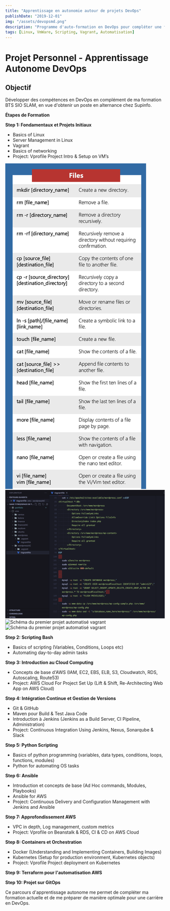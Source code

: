 ```yaml
---
title: "Apprentissage en autonomie autour de projets DevOps"
publishDate: "2019-12-01"
img: "/assets/devopsmd.png"
description: "Programme d'auto-formation en DevOps pour compléter une formation BTS SIO SLAM, en préparation pour un poste en alternance."
tags: [Linux, VmWare, Scripting, Vagrant, Automatisation]
---
```


# Projet Personnel - Apprentissage Autonome DevOps

## Objectif
Développer des compétences en DevOps en complément de ma formation BTS SIO SLAM, en vue d'obtenir un poste en alternance chez Supinfo.

<Strong>Étapes de Formation</Strong>

<Strong>Step 1: Fondamentaux et Projets Initiaux</Strong>
- Basics of Linux
- Server Management in Linux
- Vagrant
- Basics of networking
- Project: Vprofile Project Intro & Setup on VM’s

![Cheat Sheet Linux](/public/assets/linuxCheat.png) 
![Visuel d'un fichier Vagrant](/public/assets/vagrantfile.png)
![Schéma du premier projet automatisé vagrant](/assets/projetDevOps1.png)
![Schéma du premier projet automatisé vagrant](/assets/vagrantProjectHKH.png)




<Strong>Step 2: Scripting Bash</Strong>
- Basics of scripting (Variables, Conditions, Loops etc)
- Automating day-to-day admin tasks

<Strong>Step 3: Introduction au Cloud Computing</Strong>
- Concepts de base d'AWS (IAM, EC2, EBS, ELB, S3, Cloudwatch, RDS, Autoscaling, Route53)
- Project: AWS Cloud For Project Set Up (Lift & Shift, Re-Architecting Web App on AWS Cloud)

<Strong>Step 4: Intégration Continue et Gestion de Versions</Strong>
- Git & GitHub
- Maven pour Build & Test Java Code
- Introduction à Jenkins (Jenkins as a Build Server, CI Pipeline, Administration)
- Project: Continuous Integration Using Jenkins, Nexus, Sonarqube & Slack

<Strong>Step 5: Python Scripting</Strong>
- Basics of python programming (variables, data types, conditions, loops, functions, modules)
- Python for automating OS tasks

<Strong>Step 6: Ansible</Strong>
- Introduction et concepts de base (Ad Hoc commands, Modules, Playbooks)
- Ansible for AWS
- Project: Continuous Delivery and Configuration Management with Jenkins and Ansible

<Strong>Step 7: Approfondissement AWS</Strong>
- VPC in depth, Log management, custom metrics
- Project: Vprofile on Beanstalk & RDS, CI & CD on AWS Cloud

<Strong>Step 8: Containers et Orchestration</Strong>
- Docker (Understanding and Implementing Containers, Building Images)
- Kubernetes (Setup for production environment, Kubernetes objects)
- Project: Vprofile Project deployment on Kubernetes

<Strong>Step 9: Terraform pour l'automatisation AWS</Strong>

<Strong>Step 10: Projet sur GitOps</Strong>

Ce parcours d'apprentissage autonome me permet de compléter ma formation actuelle et de me préparer de manière optimale pour une carrière en DevOps.
